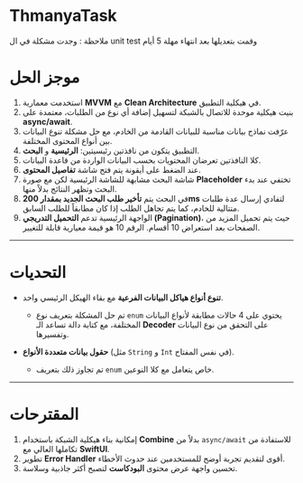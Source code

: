 # ThmanyaTask

ملاحظة : وجدت مشكلة في ال unit test وقمت بتعديلها بعد انتهاء مهلة 5 أيام

# موجز الحل

1. استخدمت معمارية **MVVM** مع **Clean Architecture** في هيكلية التطبيق.  
2. بنيت هيكلية موحدة للاتصال بالشبكة لتسهيل إضافة أي نوع من الطلبات، معتمدة على **async/await**.  
3. عرّفت نماذج بيانات مناسبة للبيانات القادمة من الخادم، مع حل مشكلة تنوع البيانات بين أنواع المحتوى المختلفة.  
4. التطبيق يتكون من نافذتين رئيسيتين: **الرئيسية** و **البحث**.  
5. كلا النافذتين تعرضان المحتويات بحسب البيانات الواردة من قاعدة البيانات.  
6. عند الضغط على أيقونة يتم فتح شاشة **تفاصيل المحتوى**.  
7. شاشة البحث مشابهة للشاشة الرئيسية لكن مع صورة **Placeholder** تختفي عند بدء البحث وتظهر النتائج بدلاً منها.  
8. في البحث يتم **تأخير طلب البحث الجديد بمقدار 200ms** لتفادي إرسال عدة طلبات متتالية للخادم، كما يتم تجاهل الطلب إذا كان مطابقاً للطلب السابق.  
9. الواجهة الرئيسية تدعم **التحميل التدريجي (Pagination)**، حيث يتم تحميل المزيد من الصفحات بعد استعراض 10 أقسام. الرقم 10 هو قيمة معيارية قابلة للتغيير.  

---

# التحديات

- **تنوع أنواع هياكل البيانات الفرعية** مع بقاء الهيكل الرئيسي واحد.  
  - تم حل المشكلة بتعريف نوع `enum` يحتوي على 4 حالات مطابقة لأنواع البيانات المختلفة، مع كتابة دالة تساعد الـ **Decoder** على التحقق من نوع البيانات وتفسيرها.  

- **حقول بيانات متعددة الأنواع** (مثل `String` و `Int` في نفس المفتاح).  
  - تم تجاوز ذلك بتعريف `enum` خاص يتعامل مع كلا النوعين.  

---

# المقترحات

1. إمكانية بناء هيكلية الشبكة باستخدام **Combine** بدلاً من `async/await` للاستفادة من تكاملها العالي مع **SwiftUI**.  
2. تطوير **Error Handler** أقوى لتقديم تجربة أوضح للمستخدمين عند حدوث الأخطاء.  
3. تحسين واجهة عرض محتوى **البودكاست** لتصبح أكثر جاذبية وسلاسة.  
